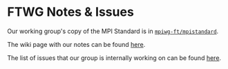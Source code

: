 # FTWG Notes & Issues

Our working group's copy of the MPI Standard is in [`mpiwg-ft/mpistandard`](http://github.com/mpiwg-ft/mpi-standard).

The wiki page with our notes can be found [here](https://github.com/mpiwg-ft/ft-issues/wiki).

The list of issues that our group is internally working on can be found [here](https://github.com/mpiwg-ft/ft-issues/issues).
